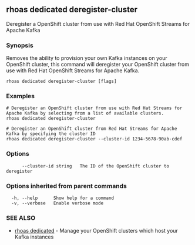 ## rhoas dedicated deregister-cluster

Deregister a OpenShift cluster from use with Red Hat OpenShift Streams for Apache Kafka

### Synopsis

Removes the ability to provision your own Kafka instances on your OpenShift cluster, this command will deregister your
OpenShift cluster from use with Red Hat OpenShift Streams for Apache Kafka.


```
rhoas dedicated deregister-cluster [flags]
```

### Examples

```
# Deregister an OpenShift cluster from use with Red Hat Streams for Apache Kafka by selecting from a list of available clusters.
rhoas dedicated deregister-cluster

# Deregister an OpenShift cluster from Red Hat Streams for Apache Kafka by specifying the cluster ID
rhoas dedicated deregister-cluster --cluster-id 1234-5678-90ab-cdef

```

### Options

```
      --cluster-id string   The ID of the OpenShift cluster to deregister
```

### Options inherited from parent commands

```
  -h, --help      Show help for a command
  -v, --verbose   Enable verbose mode
```

### SEE ALSO

* [rhoas dedicated](rhoas_dedicated.md)	 - Manage your OpenShift clusters which host your Kafka instances

